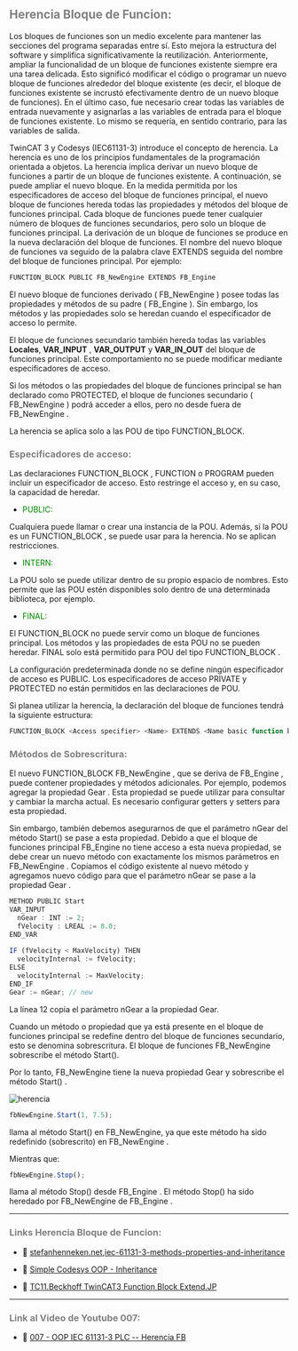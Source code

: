 ## <span style="color:grey">Herencia Bloque de Funcion:</span>
Los bloques de funciones son un medio excelente para mantener las secciones del programa separadas entre sí. Esto mejora la estructura del software y simplifica significativamente la reutilización. Anteriormente, ampliar la funcionalidad de un bloque de funciones existente siempre era una tarea delicada. Esto significó modificar el código o programar un nuevo bloque de funciones alrededor del bloque existente (es decir, el bloque de funciones existente se incrustó efectivamente dentro de un nuevo bloque de funciones). En el último caso, fue necesario crear todas las variables de entrada nuevamente y asignarlas a las variables de entrada para el bloque de funciones existente. Lo mismo se requería, en sentido contrario, para las variables de salida.

TwinCAT 3 y Codesys (IEC61131-3) introduce el concepto de herencia. La herencia es uno de los principios fundamentales de la programación orientada a objetos. La herencia implica derivar un nuevo bloque de funciones a partir de un bloque de funciones existente. A continuación, se puede ampliar el nuevo bloque. En la medida permitida por los especificadores de acceso del bloque de funciones principal, el nuevo bloque de funciones hereda todas las propiedades y métodos del bloque de funciones principal. Cada bloque de funciones puede tener cualquier número de bloques de funciones secundarios, pero solo un bloque de funciones principal. La derivación de un bloque de funciones se produce en la nueva declaración del bloque de funciones. El nombre del nuevo bloque de funciones va seguido de la palabra clave EXTENDS seguida del nombre del bloque de funciones principal. Por ejemplo:

```javascript
FUNCTION_BLOCK PUBLIC FB_NewEngine EXTENDS FB_Engine
```
El nuevo bloque de funciones derivado ( FB_NewEngine ) posee todas las propiedades y métodos de su padre ( FB_Engine ). Sin embargo, los métodos y las propiedades solo se heredan cuando el especificador de acceso lo permite.

El bloque de funciones secundario también hereda todas las variables **Locales**, **VAR_INPUT** , **VAR_OUTPUT** y **VAR_IN_OUT** del bloque de funciones principal. Este comportamiento no se puede modificar mediante especificadores de acceso.

Si los métodos o las propiedades del bloque de funciones principal se han declarado como PROTECTED, el bloque de funciones secundario ( FB_NewEngine ) podrá acceder a ellos, pero no desde fuera de FB_NewEngine .

La herencia se aplica solo a las POU de tipo FUNCTION_BLOCK.

### <span style="color:grey">Especificadores de acceso:</span>
Las declaraciones FUNCTION_BLOCK , FUNCTION o PROGRAM pueden incluir un especificador de acceso. Esto restringe el acceso y, en su caso, la capacidad de heredar.

- <span style="color:green">PUBLIC:</span>

Cualquiera puede llamar o crear una instancia de la POU. Además, si la POU es un FUNCTION_BLOCK , se puede usar para la herencia. No se aplican restricciones.

- <span style="color:green">INTERN:</span>

La POU solo se puede utilizar dentro de su propio espacio de nombres. Esto permite que las POU estén disponibles solo dentro de una determinada biblioteca, por ejemplo.

- <span style="color:green">FINAL:</span>

El FUNCTION_BLOCK no puede servir como un bloque de funciones principal. Los métodos y las propiedades de esta POU no se pueden heredar. FINAL solo está permitido para POU del tipo FUNCTION_BLOCK .

La configuración predeterminada donde no se define ningún especificador de acceso es PUBLIC. Los especificadores de acceso PRIVATE y PROTECTED no están permitidos en las declaraciones de POU.

Si planea utilizar la herencia, la declaración del bloque de funciones tendrá la siguiente estructura:

```javascript
FUNCTION_BLOCK <Access specifier> <Name> EXTENDS <Name basic function block>
```
### <span style="color:grey">Métodos de Sobrescritura:</span>
El nuevo FUNCTION_BLOCK FB_NewEngine , que se deriva de FB_Engine , puede contener propiedades y métodos adicionales. Por ejemplo, podemos agregar la propiedad Gear . Esta propiedad se puede utilizar para consultar y cambiar la marcha actual. Es necesario configurar getters y setters para esta propiedad.

Sin embargo, también debemos asegurarnos de que el parámetro nGear del método Start() se pase a esta propiedad. Debido a que el bloque de funciones principal FB_Engine no tiene acceso a esta nueva propiedad, se debe crear un nuevo método con exactamente los mismos parámetros en FB_NewEngine . Copiamos el código existente al nuevo método y agregamos nuevo código para que el parámetro nGear se pase a la propiedad Gear .

```javascript
METHOD PUBLIC Start
VAR_INPUT
  nGear : INT := 2;
  fVelocity : LREAL := 8.0;
END_VAR 
  
IF (fVelocity < MaxVelocity) THEN
  velocityInternal := fVelocity;
ELSE
  velocityInternal := MaxVelocity;
END_IF
Gear := nGear; // new
```
La línea 12 copia el parámetro nGear a la propiedad Gear.

Cuando un método o propiedad que ya está presente en el bloque de funciones principal se redefine dentro del bloque de funciones secundario, esto se denomina sobrescritura. El bloque de funciones FB_NewEngine sobrescribe el método Start().

Por lo tanto, FB_NewEngine tiene la nueva propiedad Gear y sobrescribe el método Start() .

![herencia](../../imagenes/herencia.PNG)

```javascript
fbNewEngine.Start(1, 7.5);
```
llama al método Start() en FB_NewEngine, ya que este método ha sido redefinido (sobrescrito) en FB_NewEngine .

Mientras que:

```javascript
fbNewEngine.Stop();
```
llama al método Stop() desde FB_Engine . El método Stop() ha sido heredado por FB_NewEngine de FB_Engine .

***
### <span style="color:grey">Links Herencia Bloque de Funcion:</span>

- 🔗 [stefanhenneken.net,iec-61131-3-methods-properties-and-inheritance](https://stefanhenneken.net/2017/04/23/iec-61131-3-methods-properties-and-inheritance/)

- 🔗 [Simple Codesys OOP - Inheritance](https://www.youtube.com/watch?v=ehwCe9C4gWQ)

- 🔗 [TC11.Beckhoff TwinCAT3 Function Block Extend.JP](https://www.youtube.com/watch?v=rz-a5iM3-uM)

***
### <span style="color:grey">Link al Video de Youtube 007:</span>
- 🔗 [007 - OOP IEC 61131-3 PLC -- Herencia FB](https://youtu.be/-twPN0jTrKA)